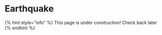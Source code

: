 # Earthquake

{% hint style="info" %}
This page is under construction! Check back later
{% endhint %}


